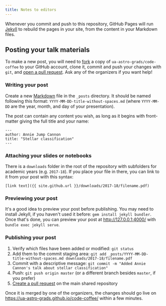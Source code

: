 ```yaml
---
title: Notes to editors
---
```


Whenever you commit and push to this repository, GitHub Pages will run [Jekyll](https://jekyllrb.com/) to rebuild the pages in your site, from the content in your Markdown files.

## Posting your talk materials

To make a new post, you will need to [fork](https://github.com/ua-astro-grads/code-coffee/fork) a copy of `ua-astro-grads/code-coffee` to your GitHub account, clone it, commit and push your changes with `git`, and [open a pull request](https://help.github.com/articles/creating-a-pull-request/). Ask any of the organizers if you want help!

### Writing your post

Create a new [Markdown](https://guides.github.com/features/mastering-markdown/) file in the `_posts` directory. It should be named following this format: `YYYY-MM-DD-title-without-spaces.md` (where `YYYY-MM-DD` are the year, month, and day of your presentation).

The post can contain any content you wish, as long as it begins with front-matter giving the full title and your name:

```
---
author: Annie Jump Cannon
title: "Stellar classification"
---
```

### Attaching your slides or notebooks

There is a `downloads` folder in the root of the repository with subfolders for academic years (e.g. `2017-18`). If you place your file in there, you can link to it from your post with this syntax:

```
[link text]({{ site.github.url }}/downloads/2017-18/filename.pdf)
```

### Previewing your post

It's a good idea to preview your post before publishing. You may need to install Jekyll, if you haven't used it before: `gem install jekyll bundler`. Once that's done, you can preview your post at http://127.0.0.1:4000/ with `bundle exec jekyll serve`.

### Publishing your post

  1. Verify which files have been added or modified: `git status`
  2. Add them to the commit staging area: `git add _posts/YYYY-MM-DD-title-without-spaces.md downloads/2017-18/filename.pdf`
  3. Commit with a descriptive message: `git commit -m "Added Annie Cannon's talk about stellar classification"`
  4. Push: `git push origin master` (or a different branch besides `master`, if you prefer)
  5. [Create a pull request](https://github.com/ua-astro-grads/code-coffee/compare) on the main shared repository

Once it is merged by one of the organizers, the changes should go live on https://ua-astro-grads.github.io/code-coffee/ within a few minutes.
